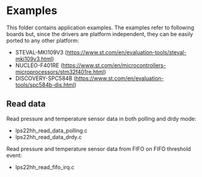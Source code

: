 # Examples

This folder contains application examples.
The examples refer to following boards but, since the drivers are platform independent,
they can be easily ported to any other platform: 

- STEVAL-MKI109V3 (https://www.st.com/en/evaluation-tools/steval-mki109v3.html)
- NUCLEO-F401RE (https://www.st.com/en/microcontrollers-microprocessors/stm32f401re.html)
- DISCOVERY-SPC584B (https://www.st.com/en/evaluation-tools/spc584b-dis.html)

## Read data

Read pressure and temperature sensor data in both polling and drdy mode:

  - lps22hh_read_data_polling.c
  - lps22hh_read_data_drdy.c

Read pressure and temperature sensor data from FIFO on FIFO threshold event:

  - lps22hh_read_fifo_irq.c

